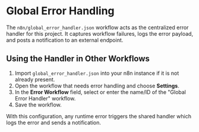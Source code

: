 # Global Error Handling

The `n8n/global_error_handler.json` workflow acts as the centralized error handler for this project. It captures workflow failures, logs the error payload, and posts a notification to an external endpoint.

## Using the Handler in Other Workflows

1. Import `global_error_handler.json` into your n8n instance if it is not already present.
2. Open the workflow that needs error handling and choose **Settings**.
3. In the **Error Workflow** field, select or enter the name/ID of the "Global Error Handler" workflow.
4. Save the workflow.

With this configuration, any runtime error triggers the shared handler which logs the error and sends a notification.
